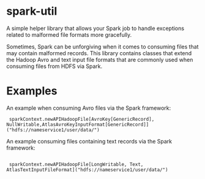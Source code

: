 # spark-util

A simple helper library that allows your Spark job to handle exceptions related to malformed file formats more gracefully.

Sometimes, Spark can be unforgiving when it comes to consuming files that may contain malformed records. This library contains classes
that extend the Hadoop Avro and text input file formats that are commonly used when consuming files from HDFS via Spark.


Examples
=====================================

An example when consuming Avro files via the Spark framework:

```
 sparkContext.newAPIHadoopFile[AvroKey[GenericRecord], NullWritable,AtlasAvroKeyInputFormat[GenericRecord]]("hdfs://nameservice1/user/data/")

```


An example consuming files containing text records via the Spark framework:

```

 sparkContext.newAPIHadoopFile[LongWritable, Text, AtlasTextInputFileFormat]("hdfs://nameservice1/user/data/")

```
